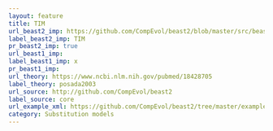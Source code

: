 ```yaml
---
layout: feature
title: TIM
url_beast2_imp: https://github.com/CompEvol/beast2/blob/master/src/beast/evolution/substitutionmodel/TIM.java
label_beast2_imp: TIM
pr_beast2_imp: true
url_beast1_imp: 
label_beast1_imp: x
pr_beast1_imp: 
url_theory: https://www.ncbi.nlm.nih.gov/pubmed/18428705
label_theory: posada2003
url_source: http://github.com/CompEvol/beast2
label_source: core
url_example_xml: https://github.com/CompEvol/beast2/tree/master/examples/testTIM.xml
category: Substitution models
---
```

